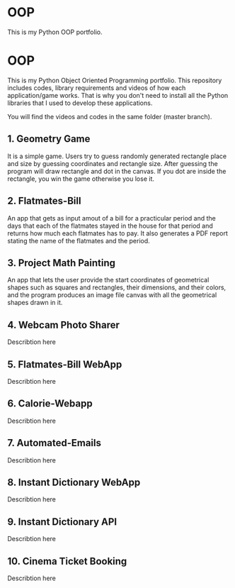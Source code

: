 # OOP   
This is my Python OOP portfolio. 
# OOP

This is my Python Object Oriented Programming portfolio. This repository includes codes, library requirements and videos of how each application/game works. That is why you don't need to install all the Python libraries that I used to develop these applications.

You will find the videos and codes in the same folder (master branch).



## 1. Geometry Game

  It is a simple game. Users try to guess randomly generated rectangle place and size by guessing coordinates and rectangle size. After guessing the program will draw rectangle and dot in the canvas. If you dot are inside the rectangle, you win the game otherwise you lose it.

## 2. Flatmates-Bill

  An app that gets as input amout of a bill for a practicular period 
and the days that each of the flatmates stayed in the house for that period
and returns how much each flatmates has to pay. It also generates a PDF report stating
the name of the flatmates and the period.

  
## 3. Project Math Painting

  An app that lets the user provide the start coordinates of geometrical shapes such as
squares and rectangles, their dimensions, and their colors, and the program produces an image file canvas with all
the geometrical shapes drawn in it.

## 4. Webcam Photo Sharer

  Describtion here

## 5. Flatmates-Bill WebApp

  Describtion here

## 6. Calorie-Webapp

  Describtion here

## 7. Automated-Emails

  Describtion here

## 8. Instant Dictionary WebApp

  Describtion here

## 9. Instant Dictionary API

  Describtion here

## 10. Cinema Ticket Booking

  Describtion here
